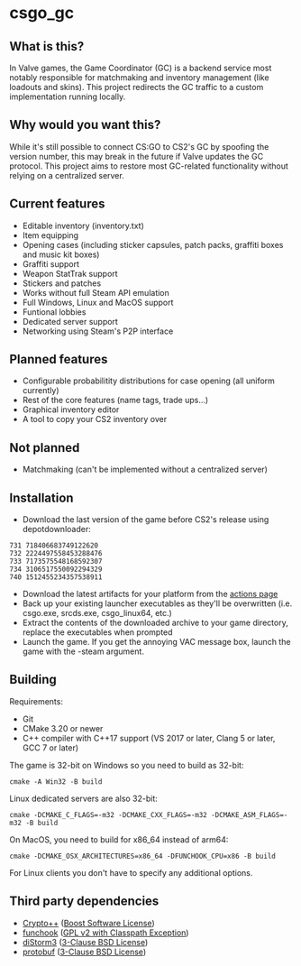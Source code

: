 # csgo_gc

## What is this?
In Valve games, the Game Coordinator (GC) is a backend service most notably responsible for matchmaking and inventory management (like loadouts and skins). This project redirects the GC traffic to a custom implementation running locally.

## Why would you want this?
While it's still possible to connect CS:GO to CS2's GC by spoofing the version number, this may break in the future if Valve updates the GC protocol. This project aims to restore most GC-related functionality without relying on a centralized server.

## Current features
- Editable inventory (inventory.txt)
- Item equipping
- Opening cases (including sticker capsules, patch packs, graffiti boxes and music kit boxes)
- Graffiti support
- Weapon StatTrak support
- Stickers and patches
- Works without full Steam API emulation
- Full Windows, Linux and MacOS support
- Funtional lobbies
- Dedicated server support
- Networking using Steam's P2P interface

## Planned features
- Configurable probabilitity distributions for case opening (all uniform currently)
- Rest of the core features (name tags, trade ups...)
- Graphical inventory editor
- A tool to copy your CS2 inventory over

## Not planned
- Matchmaking (can't be implemented without a centralized server)

## Installation
- Download the last version of the game before CS2's release using depotdownloader:
```
731 718406683749122620
732 2224497558453288476
733 7173575548168592307
734 3106517550092294329
740 1512455234357538911
```
- Download the latest artifacts for your platform from the [actions page](https://github.com/mikkokko/csgo_gc/actions)
- Back up your existing launcher executables as they'll be overwritten (i.e. csgo.exe, srcds.exe, csgo_linux64, etc.)
- Extract the contents of the downloaded archive to your game directory, replace the executables when prompted
- Launch the game. If you get the annoying VAC message box, launch the game with the -steam argument.

## Building
Requirements:
- Git
- CMake 3.20 or newer
- C++ compiler with C++17 support (VS 2017 or later, Clang 5 or later, GCC 7 or later)

The game is 32-bit on Windows so you need to build as 32-bit:

`cmake -A Win32 -B build`

Linux dedicated servers are also 32-bit:

`cmake -DCMAKE_C_FLAGS=-m32 -DCMAKE_CXX_FLAGS=-m32 -DCMAKE_ASM_FLAGS=-m32 -B build`

On MacOS, you need to build for x86_64 instead of arm64:

`cmake -DCMAKE_OSX_ARCHITECTURES=x86_64 -DFUNCHOOK_CPU=x86 -B build`

For Linux clients you don't have to specify any additional options.

## Third party dependencies
- [Crypto++](https://github.com/weidai11/cryptopp) ([Boost Software License](https://github.com/weidai11/cryptopp/blob/master/License.txt))
- [funchook](https://github.com/kubo/funchook) ([GPL v2 with Classpath Exception](https://github.com/kubo/funchook/blob/master/LICENSE))
- [diStorm3](https://github.com/gdabah/distorm) ([3-Clause BSD License](https://github.com/gdabah/distorm/blob/master/COPYING))
- [protobuf](https://github.com/protocolbuffers/protobuf) ([3-Clause BSD License](https://github.com/protocolbuffers/protobuf/blob/main/LICENSE))
